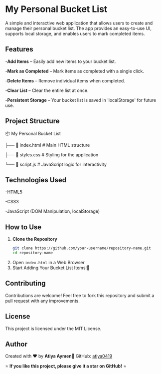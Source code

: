 # My Personal Bucket List

A simple and interactive web application that allows users to create and manage their personal bucket list. The app provides an easy-to-use UI, supports local storage, and enables users to mark completed items.

## Features

-**Add Items** – Easily add new items to your bucket list.

-**Mark as Completed** – Mark items as completed with a single click.

-**Delete Items** – Remove individual items when completed.

-**Clear List** – Clear the entire list at once.

-**Persistent Storage** – Your bucket list is saved in 'localStorage' for future use.

## Project Structure

📦 My Personal Bucket List

├── 📄 index.html   # Main HTML structure

├── 🎨 styles.css   # Styling for the application

└── 🎯 script.js    # JavaScript logic for interactivity

## Technologies Used

-HTML5

-CSS3

-JavaScript (DOM Manipulation, localStorage)

## How to Use

1. **Clone the Repository**
   ```sh
   git clone https://github.com/your-username/repository-name.git
   cd repository-name
   ```
2. Open `index.html` in a Web Browser
3. Start Adding Your Bucket List Items!🎉

## Contributing

Contributions are welcome! Feel free to fork this repository and submit a pull request with any improvements.

## License

This project is licensed under the MIT License.

## Author

Created with ❤️ by **Atiya Aymen**🔗 GitHub: [atiya0419](https://github.com/atiya0419)

⭐ **If you like this project, please give it a star on GitHub!** ⭐




